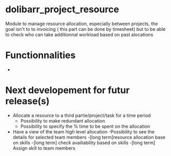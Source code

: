 # dolibarr_project_resource
Module to manage resource allocation, especially between projects, the goal
isn't to to invoicing ( this part can be done by timesheet) but to be able to check who
can take additionnal workload based on past alocations

# Functionnalities
-

# Next developement for futur release(s)
- Allocate a resource to a third partie/project/task for a time period
    - Possibility to make redundant allocation
    - Possibility to specify the % time to be spent on the allocation 
- Have a view of the team high level allocation
    -Possibility to see the details for selected team members
-[long term]resource allocation base on skills
    -[long term] check availiability based on skills
    -[long term] Assign skill to team members

